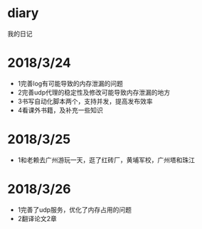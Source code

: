 # diary
我的日记
# 2018/3/24
* 1完善log有可能导致的内存泄漏的问题
* 2完善udp代理的稳定性及修改可能导致内存泄漏的地方
* 3书写自动化脚本两个，支持并发，提高发布效率
* 4看课外书籍，及补充一些知识
# 2018/3/25
* 1和老赖去广州游玩一天，逛了红砖厂，黄埔军校，广州塔和珠江
# 2018/3/26
* 1完善了udp服务，优化了内存占用的问题
* 2翻译论文2章

